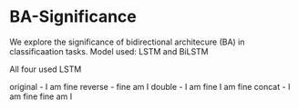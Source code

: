 # BA-Significance

We explore the significance of bidirectional architecure (BA) in classificaation tasks. Model used: LSTM and BiLSTM


All four used LSTM

original - I am fine
reverse - fine am I
double - I am fine I am fine
concat - I am fine fine am I
